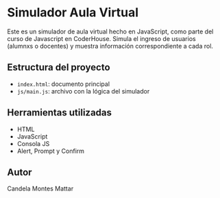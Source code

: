 # Simulador Aula Virtual

Este es un simulador de aula virtual hecho en JavaScript, como parte del curso de Javascript en CoderHouse. Simula el ingreso de usuarios (alumnxs o docentes) y muestra información correspondiente a cada rol.

## Estructura del proyecto

- `index.html`: documento principal
- `js/main.js`: archivo con la lógica del simulador

## Herramientas utilizadas

- HTML
- JavaScript
- Consola JS
- Alert, Prompt y Confirm

## Autor

Candela Montes Mattar
